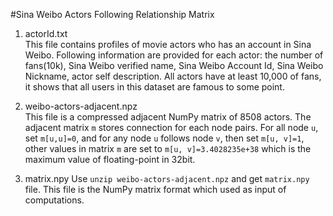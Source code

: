 #Sina Weibo Actors Following Relationship Matrix
1. actorId.txt  
This file contains profiles of movie actors who has an account in Sina Weibo. Following information are provided for each actor: the number of fans(10k), Sina Weibo verified name, Sina Weibo Account Id, Sina Weibo Nickname, actor self description. All actors have at least 10,000 of fans, it shows that all users in this dataset are famous to some point.  

2. weibo-actors-adjacent.npz  
This file is a compressed adjacent NumPy matrix of 8508 actors. The adjacent matrix `m` stores connection for each node pairs. For all node `u`, set `m[u,u]=0`, and for any node `u` follows node `v`, then set `m[u, v]=1`, other values in matrix `m` are set to `m[u, v]=3.4028235e+38` which is the maximum value of floating-point in 32bit.

3. matrix.npy
Use `unzip weibo-actors-adjacent.npz` and get `matrix.npy` file. This file is the NumPy matrix format which used as input of computations.